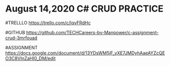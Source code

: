# August 14,2020 C# CRUD PRACTICE

#TRELLLO https://trello.com/c/IqvFRdHc

#GITHUB https://github.com/TECHCareers-by-Manpower/c-assignment-crud-3mrfouad

#ASSIGNMENT https://docs.google.com/document/d/13YDsWM5jF_yXE7JMDyhAaeAYZcQEO3C8VInZaHI0_DM/edit
